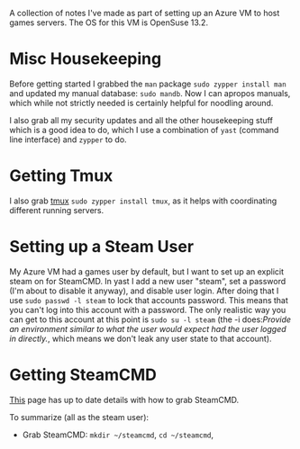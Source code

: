 A collection of notes I've made as part of setting up an Azure VM to host games servers. The OS for this VM is OpenSuse 13.2.

# Misc Housekeeping

Before getting started I grabbed the `man` package `sudo zypper install man` and updated my manual database: `sudo mandb`. Now I can apropos manuals, which while not strictly needed is certainly helpful for noodling around.

I also grab all my security updates and all the other housekeeping stuff which is a good idea to do, which I use a combination of `yast` (command line interface) and `zypper` to do.

# Getting Tmux

I also grab [tmux](https://tmux.github.io/) `sudo zypper install tmux`, as it helps with coordinating different running servers.

# Setting up a Steam User

My Azure VM had a games user by default, but I want to set up an explicit steam on for SteamCMD. In yast I add a new user "steam", set a password (I'm about to disable it anyway), and disable user login. After doing that I use `sudo passwd -l steam` to lock that accounts password. This means that you can't log into this account with a password. The only realistic way you can get to this account at this point is `sudo su -l steam` (the -i does:*Provide an environment similar to what the user would expect had the user logged in directly.*, which means we don't leak any user state to that account).

# Getting SteamCMD

[This](https://developer.valvesoftware.com/wiki/SteamCMD) page has up to date details with how to grab SteamCMD.

To summarize (all as the steam user):

- Grab SteamCMD: `mkdir ~/steamcmd`, `cd ~/steamcmd`,
